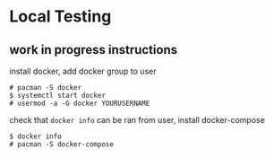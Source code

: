 # Local Testing

## work in progress instructions

install docker, add docker group to user
```
# pacman -S docker
$ systemctl start docker
# usermod -a -G docker YOURUSERNAME
```

check that `docker info` can be ran from user, install docker-compose
```
$ docker info
# pacman -S docker-compose
```


